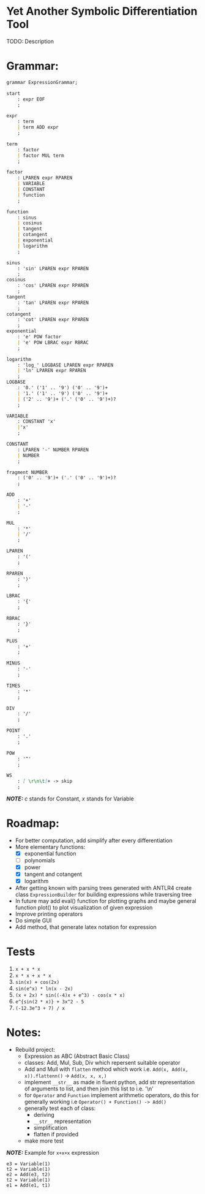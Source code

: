 # Yet Another Symbolic Differentiation Tool
TODO: Description

# Grammar:
```md
grammar ExpressionGrammar;

start
    : expr EOF
    ;

expr
    : term
    | term ADD expr
    ;

term
    : factor
    | factor MUL term
    ;

factor
    : LPAREN expr RPAREN
    | VARIABLE
    | CONSTANT
    | function
    ;

function
    : sinus
    | cosinus
    | tangent
    | cotangent
    | exponential
    | logarithm
    ;

sinus
    : 'sin' LPAREN expr RPAREN
    ;
cosinus
    : 'cos' LPAREN expr RPAREN
    ;
tangent
    : 'tan' LPAREN expr RPAREN
    ;
cotangent
    : 'cot' LPAREN expr RPAREN
    ;
exponential
    : 'e' POW factor
    | 'e' POW LBRAC expr RBRAC
    ;

logarithm
    : 'log_' LOGBASE LPAREN expr RPAREN
    | 'ln' LPAREN expr RPAREN
    ;
LOGBASE
    : '0.' ('1' .. '9') ('0' .. '9')+
    | '1.' ('1' .. '9') ('0' .. '9')+
    | ('2' .. '9')+ ('.' ('0' .. '9')+)?
    ;

VARIABLE
    : CONSTANT 'x'
    |'x'
    ;

CONSTANT
    : LPAREN '-' NUMBER RPAREN
    | NUMBER
    ;

fragment NUMBER
    : ('0' .. '9')+ ('.' ('0' .. '9')+)?
    ;

ADD
    : '+'
    | '-'
    ;

MUL
    : '*'
    | '/'
    ;

LPAREN
    : '('
    ;

RPAREN
    : ')'
    ;

LBRAC
    : '{'
    ;

RBRAC
    : '}'
    ;

PLUS
    : '+'
    ;

MINUS
    : '-'
    ;

TIMES
    : '*'
    ;

DIV
    : '/'
    ;

POINT
    : '.'
    ;

POW
    : '^'
    ;

WS
    : [ \r\n\t]+ -> skip
    ;
```

**_NOTE:_** *c* stands for Constant, *x* stands for Variable

# Roadmap:
* For better computation, add simplify after every differentiation
* More elementary functions:
  - [x] exponential function
  - [ ] polynomials
  - [x] power
  - [x] tangent and cotangent
  - [x] logarithm
* After getting known with parsing trees generated with ANTLR4 create class `ExpressionBuilder` for building expressions while traversing tree
* In future may add eval() function for plotting graphs and maybe general function plot() to plot visualization of given expression
* Improve printing operators
* Do simple GUI
* Add method, that generate latex notation for expression

# Tests
1. `x + x * x`
2. `x * x + x * x`
3. `sin(x) + cos(2x)`
4. `sin(e^x) * ln(x - 2x)`
5. `(x + 2x) * sin((-4)x + e^3) - cos(x * x)`
6. `e^{sin(2 * x)} + 3x^2 - 5`
7. `(-12.3e^3 + 7) / x`


# Notes:
* Rebuild project:
  - Expression as ABC (Abstract Basic Class)
  - classes: Add, Mul, Sub, Div which repersent suitable operator
  - Add and Mull with `flatten` method which work i.e. `Add(x, Add(x, x)).flattenn()` -> `Add(x, x, x,)`
  - implement `__str__` as made in fluent python, add str representation of arguments to list, and then join this list to i.e. '\n'
  - for `Operator` and `Function` implement arithmetic operators, do this for generally working i.e `Operator() + Function() -> Add()`
  - generally test each of class:
    - deriving
    - `__str__` representation
    - simplification
    - flatten if provided
  - make more test

**_NOTE:_** Example for `x+x+x` expression
```
e3 = Variable(1)
t2 = Variable(1)
e2 = Add(e3, t2)
t2 = Variable(1)
e1 = Add(e1, t1)
```
